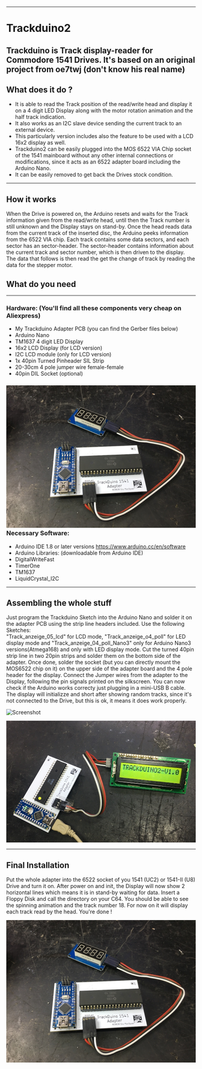 ------
# Trackduino2
Trackduino is Track display-reader for Commodore 1541 Drives. It's based on an original project from oe7twj (don't know his real name) 
-------
## What does it do ? 
- It is able to read the Track position of the read/write head and display it on a 4 digit LED Display along with the motor rotation animation and the half track indication.
- It also works as an I2C slave device sending the current track to an external device.
- This particularly version includes also the feature to be used with a LCD 16x2 display as well. 
- Trackduino2 can be easily plugged into the MOS 6522 VIA Chip socket of the 1541 mainboard without any other internal connections or modifications, since it acts as an 6522 adapter board including the Arduino Nano.
- It can be easily removed to get back the Drives stock condition. 

-----
## How it works 
When the Drive is powered on, the Arduino resets and waits for the Track information given from the read/write head, until then the Track number is still unknown and the Display stays on stand-by.
Once the head reads data from the current track of the inserted disc, the Arduino peeks information from the 6522 VIA chip. Each track contains some data sectors, and each sector has an sector-header. The sector-header contains information about the current track and sector number, which is then driven to the display. 
The data that follows is then read the get the change of track by reading the data for the stepper motor.
## What do you need  

-----
 ### Hardware: (You'll find all these components very cheap on Aliexpress)
- My Trackduino Adapter PCB (you can find the Gerber files below) 
- Arduino Nano 
- TM1637 4 digit LED Display 
- 16x2 LCD Display (for LCD version) 
- I2C LCD module (only for LCD version)
- 1x 40pin Turned Pinheader SIL Strip
- 20-30cm 4 pole jumper wire female-female
- 40pin DIL Socket (optional)

 ### ![Screenshot](/docs/Trackduino_Led.jpg)Necessary Software:
- Arduino IDE 1.8 or later versions  https://www.arduino.cc/en/software
- Arduino Libraries: (downloadable from Arduino IDE)
- DigitalWriteFast 
- TimerOne
- TM1637
- LiquidCrystal_I2C 
  
------
## Assembling the whole stuff
Just program the Trackduino Sketch into the Arduino Nano and solder it on the adapter PCB using the strip line headers included. 
Use the following Sketches:  
"Track_anzeige_05_lcd" for LCD mode, "Track_anzeige_o4_poll" for LED display mode and "Track_anzeige_04_poll_Nano3" only for Arduino Nano3 versions(Atmega168) 
    and only with LED display mode. 
Cut the turned 40pin strip line in two 20pin strips and solder them on the bottom side of the adapter. Once done, solder the socket (but you can directly mount the MOS6522 chip on it) on the upper side of the adapter board and the 4 pole header for the display. Connect the Jumper wires from the adapter to the Display, following the pin signals printed on the silkscreen. You can now check if the Arduino works correcty just plugging in a mini-USB B cable. The display will initializze and short after showing random tracks, since it's not connected to the Drive, but this is ok, it means it does work properly. 

![Screenshot](/Trackduino2/docs/Trackduino_Led.jpg)

![Screenshot](/docs/Trackduino_Lcd.jpg)

-----
## Final Installation 
Put the whole adapter into the 6522 socket of you 1541 (UC2) or 1541-II (U8) Drive and turn it on. 
After power on and init, the Display will now show 2 horizontal lines which means it is in stand-by waiting for data. 
Insert a Floppy Disk and call the directory on your C64. You should be able to see the spinning animation and the track number 18. For now on it will display each track read by the head.
You're done ! 

![Screenshot](/docs/Trackduino_Led.jpg)
